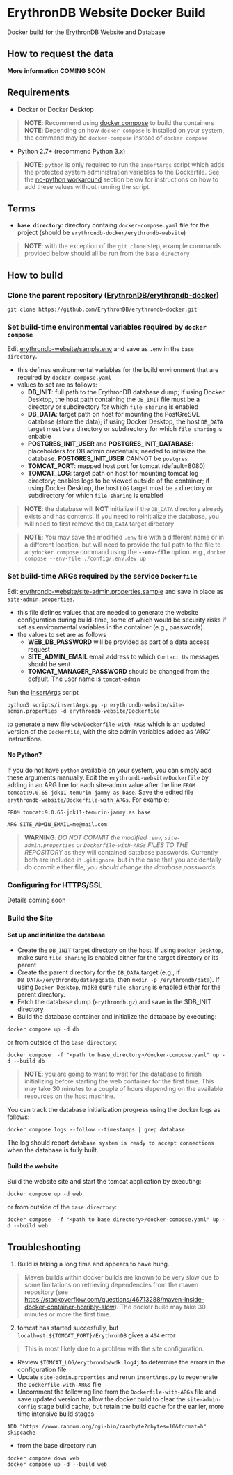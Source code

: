 
# ErythronDB Website Docker Build
Docker build for the ErythronDB Website and Database

## How to request the data

**More information COMING SOON**

## Requirements

* Docker or Docker Desktop

> **NOTE**: Recommend using [docker compose](https://docs.docker.com/compose/install/) to build the containers
> **NOTE**: Depending on how `docker compose` is installed on your system, the command may be `docker-compose` instead of `docker compose`

* Python 2.7+ (recommend Python 3.x)

> **NOTE**: `python` is only required to run the `insertArgs` script which adds the protected system administration variables to the Dockerfile.  See the [no-python workaround](#no-python) section below for instructions on how to add these values without running the script.

##  Terms

* **`base directory`**: directory containg `docker-compose.yaml` file for the project (should be `erythrondb-docker/erythrondb-website`)

> **NOTE**: with the exception of the `git clone` step, example commands provided below should all be run from the `base directory`

## How to build

### Clone the parent repository ([ErythronDB/erythrondb-docker](https://github.com/ErythronDB/erythrondb-docker))
 
   ```git clone https://github.com/ErythronDB/erythrondb-docker.git```

### Set build-time environmental variables required by `docker compose`

Edit [erythrondb-website/sample.env](erythrondb-website/sample.env) and save as `.env` in the `base directory`.
   * this defines environmental variables for the build environment that are required by `docker-compose.yaml`
   * values to set are as follows:
      * **DB_INIT**: full path to the ErythronDB database dump; if using Docker Desktop, the host path containing the `DB_INIT`  file must be a directory or subdirectory for which `file sharing` is enabled
      * **DB_DATA**: target path on host for mounting the PostGreSQL database (store the data); if using Docker Desktop, the host `DB_DATA` target must be a directory or subdirectory for which `file sharing` is enbable
      * **POSTGRES_INIT_USER** and **POSTGRES_INIT_DATABASE**: placeholders for DB admin credentials; needed to initialize the database.  **POSTGRES_INIT_USER** CANNOT be `postgres`
      * **TOMCAT_PORT**: mapped host port for tomcat (default=8080)
      * **TOMCAT_LOG**: target path on host for mounting tomcat log directory; enables logs to be viewed outside of the container; if using Docker Desktop, the host `LOG` target must be a directory or subdirectory for which `file sharing` is enabled 

> **NOTE**: the database will **NOT** initialize if the `DB_DATA` directory already exists and has contents.  If you need to reinitialize the database, you will need to first remove the `DB_DATA` target directory

> **NOTE**: You may save the modified `.env` file with a different name or in a different location, but will need to provide the full path to the file to any`docker compose` command using the **`--env-file`** option. e.g.,  `docker compose --env-file ./config/.env.dev up`

### Set build-time ARGs required by the service `Dockerfile`

Edit [erythrondb-website/site-admin.properties.sample](erythrondb-website/site-admin.properties.sample) and save in place as `site-admin.properties`. 
  * this file defines values that are needed to generate the website configuration during build-time, some of which would be security risks if set as environmental variables in the container (e.g., passwords).  
  * the values to set are as follows
    * **WEB_DB_PASSWORD** will be provided as part of a data access request
    * **SITE_ADMIN_EMAIL** email address to which `Contact Us` messages should be sent
    * **TOMCAT_MANAGER_PASSWORD** should be changed from the default.  The user name is `tomcat-admin`
    
  
Run the [insertArgs](scripts/insertArgs.py) script

   ``` python3 scripts/insertArgs.py -p erythrondb-website/site-admin.properties -d erythrondb-website/Dockerfile ```

to generate a new file `web/Dockerfile-with-ARGs` which is an updated version of the `Dockerfile`, with the site admin variables added as 'ARG' instructions.  

#### No Python?

If you do not have `python` available on your system, you can simply add these arguments manually.  Edit the `erythrondb-website/Dockerfile` by adding in an ARG line for each site-admin value after the line `FROM tomcat:9.0.65-jdk11-temurin-jammy as base`.  Save the edited file `erythrondb-website/Dockerfile-with_ARGs`.  For example:

```
FROM tomcat:9.0.65-jdk11-temurin-jammy as base

ARG SITE_ADMIN_EMAIL=me@mail.com
```

> **WARNING**: _DO NOT COMMIT the modified `.env`, `site-admin.properties` or `Dockerfile-with-ARGs` FILES TO THE REPOSITORY_ as they will contained database passwords.  Currently both are included in `.gitignore`, but in the case that you accidentally do commit either file, _you should change the database passwords_.


### Configuring for HTTPS/SSL

Details coming soon


### Build the Site

#### Set up and initialize the database

* Create the `DB_INIT` target directory on the host.  If using `Docker Desktop`, make sure `file sharing` is enabled either for the target directory or its parent
* Create the parent directory for the `DB_DATA` target (e.g., if `DB_DATA=/erythrondb/data/pgdata`, then `mkdir -p /erythrondb/data`).  If using `Docker Desktop`, make sure `file sharing` is enabled either for the parent directory.
* Fetch the database dump (`erythrondb.gz`) and save in the $DB_INIT directory
* Build the database container and initialize the database by executing:

```
docker compose up -d db
``` 

or from outside of the `base directory`:

```
docker compose  -f "<path to base_directory>/docker-compose.yaml" up -d --build db 
```

> **NOTE**: you are going to want to wait for the database to finish initializing before starting the web container for the first time.  This may take 30 minutes to a couple of hours depending on the available resources on the host machine.

You can track the database initialization progress using the docker logs as follows:

```
docker compose logs --follow --timestamps | grep database
```

The log should report `database system is ready to accept connections` when the database is fully built.

#### Build the website

Build the website site and start the tomcat application by executing: 

```
docker compose up -d web
``` 

or from outside of the `base directory`:

```
docker compose  -f "<path to base directory>/docker-compose.yaml" up -d --build web 
```

## Troubleshooting
1. Build is taking a long time and appears to have hung. 
> Maven builds within docker builds are known to be very slow due to some limitations on retrieving dependencies from the maven repository (see https://stackoverflow.com/questions/46713288/maven-inside-docker-container-horribly-slow).  The docker build may take 30 minutes or more the first time.  

2. tomcat has started succesfully, but `localhost:${TOMCAT_PORT}/ErythronDB` gives a `404` error
> This is most likely due to a problem with the site configuration.

   * Review `$TOMCAT_LOG/erythrondb/wdk.log4j` to determine the errors in the configuration file 
   * Update `site-admin.properties` and rerun `insertArgs.py` to regenerate the `Dockerfile-with-ARGs` file
   * Uncomment the following line from the `Dockerfile-with-ARGs` file and save updated version to allow the docker build to clear the `site-admin-config` stage build cache, but retain the build cache for the earlier, more time intensive build stages
 
```
ADD "https://www.random.org/cgi-bin/randbyte?nbytes=10&format=h" skipcache
```
   * from the base directory run
```
docker compose down web
docker compose up -d --build web
```
